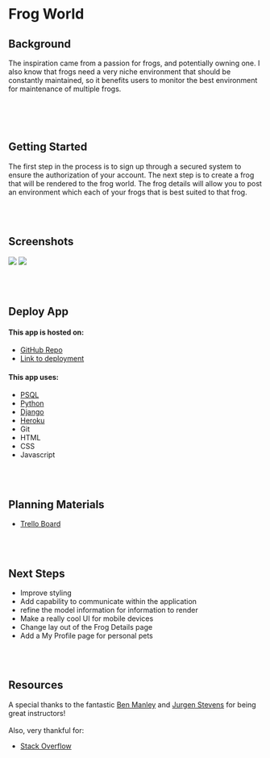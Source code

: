 # Frog World 

<h2>Background</h2>
The inspiration came from a passion for frogs, and potentially owning one. I also know that frogs need a very niche environment that should be constantly maintained, so it benefits users to monitor the best environment for maintenance of multiple frogs.
<br /><br />


<br /><br />
<h2>Getting Started</h2>
The first step in the process is to sign up through a secured system to ensure the authorization of your account. The next step is to create a frog that  will be rendered to the frog world. The frog details will allow you to post an environment which each of your frogs that is best suited to that frog.

<br /><br />
<h2>Screenshots</h2>
<img src="https://i.imgur.com/IIM58dT.png">
<img src="https://i.imgur.com/fMCGRNh.png">

<br /><br />
<h2>Deploy App</h2>
<h4>This app is hosted on:</h4>
<ul>
  <li><a href="https://github.com/williambennett321/frogWorld">GitHub Repo</a></li>
  <li><a href="https://frogworld.herokuapp.com/">Link to deployment</a></li>
</ul>

<h4>This app uses:</h4>
<ul>
  <li><a href="https://www.postgresql.org/">PSQL</a></li>
  <li><a href="https://www.python.org/">Python</a></li>
  <li><a href="https://www.djangoproject.com/">Django</a></li>
  <li><a href="https://devcenter.heroku.com/">Heroku</a></li>
  <li>Git</li>
  <li>HTML</li>
  <li>CSS</li>
  <li>Javascript</li>
</ul>

<br /><br />
<h2>Planning Materials</h2>
<ul>
  <li><a href="https://trello.com/b/HmHhShBx/world-of-frogs">Trello Board</a></li>
</ul>

<br /><br />
<h2>Next Steps</h2>
<ul>
  <li> Improve styling </li>
  <li> Add capability to communicate within the application </li>
  <li> refine the model information for information to render  </li>
  <li> Make a really cool UI for mobile devices</li>
  <li> Change lay out of the Frog Details page</li>
  <li> Add a My Profile page for personal pets</li>
</ul>


<br /><br />
<h2>Resources</h2>
A special thanks to the fantastic <a href="https://github.com/ManliestBen">Ben Manley</a>
 and <a href="https://www.linkedin.com/in/jurgenstevens/">Jurgen Stevens</a> for being great instructors!
<br /><br />
Also, very thankful for:
<ul>
  <li><a href="https://stackoverflow.com/">Stack Overflow</a></li>
</ul>